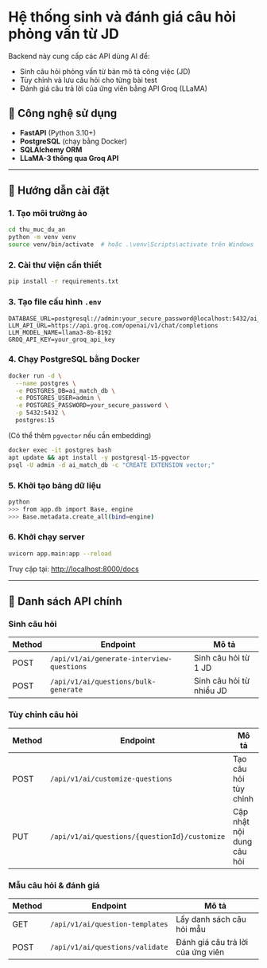 # Hệ thống sinh và đánh giá câu hỏi phỏng vấn từ JD

Backend này cung cấp các API dùng AI để:
- Sinh câu hỏi phỏng vấn từ bản mô tả công việc (JD)
- Tùy chỉnh và lưu câu hỏi cho từng bài test
- Đánh giá câu trả lời của ứng viên bằng API Groq (LLaMA)

## 🚀 Công nghệ sử dụng
- **FastAPI** (Python 3.10+)
- **PostgreSQL** (chạy bằng Docker)
- **SQLAlchemy ORM**
- **LLaMA-3 thông qua Groq API**

---

## 🔧 Hướng dẫn cài đặt

### 1. Tạo môi trường ảo
```bash
cd thu_muc_du_an
python -m venv venv
source venv/bin/activate  # hoặc .\venv\Scripts\activate trên Windows
```

### 2. Cài thư viện cần thiết
```bash
pip install -r requirements.txt
```

### 3. Tạo file cấu hình `.env`
```env
DATABASE_URL=postgresql://admin:your_secure_password@localhost:5432/ai_match_db
LLM_API_URL=https://api.groq.com/openai/v1/chat/completions
LLM_MODEL_NAME=llama3-8b-8192
GROQ_API_KEY=your_groq_api_key
```

### 4. Chạy PostgreSQL bằng Docker
```bash
docker run -d \
  --name postgres \
  -e POSTGRES_DB=ai_match_db \
  -e POSTGRES_USER=admin \
  -e POSTGRES_PASSWORD=your_secure_password \
  -p 5432:5432 \
  postgres:15
```

(Có thể thêm `pgvector` nếu cần embedding)
```bash
docker exec -it postgres bash
apt update && apt install -y postgresql-15-pgvector
psql -U admin -d ai_match_db -c "CREATE EXTENSION vector;"
```

### 5. Khởi tạo bảng dữ liệu
```bash
python
>>> from app.db import Base, engine
>>> Base.metadata.create_all(bind=engine)
```

### 6. Khởi chạy server
```bash
uvicorn app.main:app --reload
```
Truy cập tại: [http://localhost:8000/docs](http://localhost:8000/docs)

---

## 📘 Danh sách API chính

### Sinh câu hỏi
| Method | Endpoint | Mô tả |
|--------|----------|-------|
| POST | `/api/v1/ai/generate-interview-questions` | Sinh câu hỏi từ 1 JD |
| POST | `/api/v1/ai/questions/bulk-generate` | Sinh câu hỏi từ nhiều JD |

### Tùy chỉnh câu hỏi
| Method | Endpoint | Mô tả |
|--------|----------|-------|
| POST | `/api/v1/ai/customize-questions` | Tạo câu hỏi tùy chỉnh |
| PUT  | `/api/v1/ai/questions/{questionId}/customize` | Cập nhật nội dung câu hỏi |

### Mẫu câu hỏi & đánh giá
| Method | Endpoint | Mô tả |
|--------|----------|-------|
| GET  | `/api/v1/ai/question-templates` | Lấy danh sách câu hỏi mẫu |
| POST | `/api/v1/ai/questions/validate` | Đánh giá câu trả lời của ứng viên |
